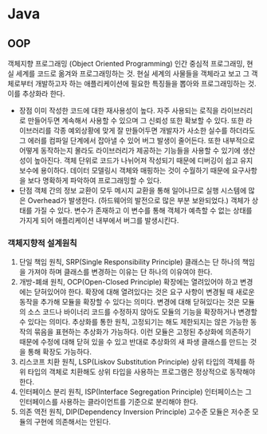 # Java

## OOP

객체지향 프로그래밍 (Object Oriented Programming)
인간 중심적 프로그래밍, 현실 세계를 코드로 옮겨와 프로그래밍하는 것.
현실 세계의 사물들을 객체라고 보고 그 객체로부터 개발하고자 하는 애플리케이션에 필요한 특징들을 뽑아와 프로그래밍하는 것. 이를 추상화라 한다.

* 장점
  이미 작성한 코드에 대한 재사용성이 높다.
  자주 사용되는 로직을 라이브러리로 만들어두면 계속해서 사용할 수 있으며 그 신뢰성 또한 확보할 수 있다.
  또한 라이브러리를 각종 예외상황에 맞게 잘 만들어두면 개발자가 사소한 실수를 하더라도 그 에러를 컴파일 단계에서 잡아낼 수 있어 버그 발생이 줄어든다.
  또한 내부적으로 어떻게 동작하는지 몰라도 라이브러리가 제공하는 기능들을 사용할 수 있기에 생산성이 높아진다.
  객체 단위로 코드가 나뉘어져 작성되기 때문에 디버깅이 쉽고 유지보수에 용이하다.
  데이터 모델링시 객체와 매핑하는 것이 수월하기 때문에 요구사항을 보다 명확하게 파악하여 프로그래밍할 수 있다.
* 단점
  객체 간의 정보 교환이 모두 메시지 교환을 통해 일어나므로 실행 시스템에 많은 Overhead가 발생한다. (하드웨어의 발전으로 많은 부분 보완되었다.)
  객체가 상태를 가질 수 있다. 변수가 존재하고 이 변수를 통해 객체가 예측할 수 없는 상태를 가지게 되어 애플리케이션 내부에서 버그를 발생시킨다.

### 객체지향적 설계원칙

1. 단일 책임 원칙, SRP(Single Responsibility Principle)
   클래스는 단 하나의 책임을 가져야 하며 클래스를 변경하는 이유는 단 하나의 이유여야 한다.
2. 개방-폐쇄 원칙, OCP(Open-Closed Principle)
   확장에는 열려있어야 하고 변경에는 닫혀있어야 한다.
   확장에 대해 열려있다는 것은 요구 사항이 변경될 때 새로운 동작을 추가해 모듈을 확장할 수 있다는 의미다.
   변경에 대해 닫혀있다는 것은 모듈의 소스 코드나 바이너리 코드를 수정하지 않아도 모듈의 기능을 확장하거나 변경할 수 있다는 의미다.
   추상화를 통한 원칙, 고정되기는 해도 제한되지는 않은 가능한 동작의 묶음을 표현하는 추상화가 가능하다. 이런 모듈은 고정된 추상화에 의존하기 때문에 수정에 대해 닫혀 있을 수 있고 반대로 추상화의 새 파생 클래스를 만드는 것을 통해 확장도 가능하다.
3. 리스코프 치환 원칙, LSP(Liskov Substitution Principle)
   상위 타입의 객체를 하위 타입의 객체로 치환해도 상위 타입을 사용하는 프로그램은 정상적으로 동작해야 한다.
4. 인터페이스 분리 원칙, ISP(Interface Segregation Principle)
   인터페이스는 그 인터페이스를 사용하는 클라이언트를 기준으로 분리해야 한다.
5. 의존 역전 원칙, DIP(Dependency Inversion Principle)
   고수준 모듈은 저수준 모듈의 구현에 의존해서는 안된다.

